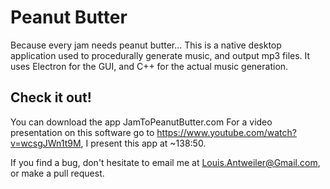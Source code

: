 # Peanut Butter
Because every jam needs peanut butter...
This is a native desktop application used to procedurally generate music, and output mp3 files.
It uses Electron for the GUI, and C++ for the actual music generation.

## Check it out!
You can download the app JamToPeanutButter.com
For a video presentation on this software go to https://www.youtube.com/watch?v=wcsgJWn1t9M, I present this app at ~138:50. 

If you find a bug, don't hesitate to email me at Louis.Antweiler@Gmail.com, or make a pull request. 

